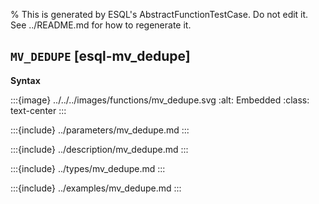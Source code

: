 % This is generated by ESQL's AbstractFunctionTestCase. Do not edit it. See ../README.md for how to regenerate it.

## `MV_DEDUPE` [esql-mv_dedupe]

**Syntax**

:::{image} ../../../images/functions/mv_dedupe.svg
:alt: Embedded
:class: text-center
:::


:::{include} ../parameters/mv_dedupe.md
:::

:::{include} ../description/mv_dedupe.md
:::

:::{include} ../types/mv_dedupe.md
:::

:::{include} ../examples/mv_dedupe.md
:::
